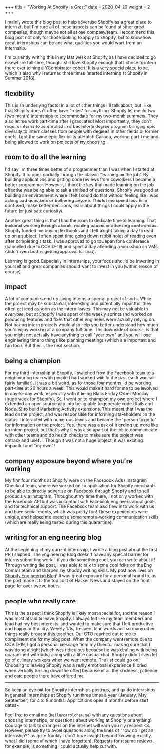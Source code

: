 +++
title = "Working At Shopify Is Great"
date = 2020-04-20
weight = 2
+++

I mainly wrote this blog post to help advertise Shopify as a great place to intern at, but I'm sure all of these aspects can be found at other great companies, though maybe not all at one company/team. I recommend this blog post not only for those looking to apply to Shopify, but to know how great internships can be and what qualities you would want from an internship. 

I'm currently writing this in my last week at Shopify as I have decided to go elsewhere full-time, though I still love Shopify enough that I chose to intern there over joining a YCombinator cohort! It is a very special place to be, which is also why I returned three times (started interning at Shopify in Summer 2018). 

## flexibility

This is an underlying factor in a lot of other things I'll talk about, but I like that Shopify doesn't often have "rules" for anything. Shopify let me do two (two month) internships to accommodate for my two-month summers. They also let me work part-time after I graduated! Most importantly, they don't require interns to be enrolled in a bachelor's degree program bringing epic diversity to intern classes from people with degrees in other fields or former chefs. I got the same epic flexibility at Hatch Canada, working part-time and being allowed to work on projects of my choosing.

## room to do all the learning

I'd say I'm three times better of a programmer than I was when I started at Shopify. It happen partially through the classic "learning on the job". By building applications and getting code reviews from coworkers I became a better programmer. However, I think the key that made learning on the job effective was being able to ask a shitload of questions. Shopify was good at building an environment where I felt I could do that without feeling like I was asking bad questions or bothering anyone. This let me spend less time confused, make better decisions, learn about things I could apply in the future (or just sate curiosity).

Another great thing is that I had the room to dedicate time to learning. That included working through a book, reading papers or attending conferences. Shopify funded me buying textbooks and I felt alright taking a day to read up on a subject. I often spent time going down rabbit holes of reading even after completing a task. I was approved to go to Japan for a conference (cancelled due to COVID-19) and spent a day attending a workshop on VMs (didn't even bother getting approval for that).

Learning is good. Especially in internships, your focus should be investing in yourself and great companies should want to invest in you (within reason of course).

## impact

A lot of companies end up giving interns a special project of sorts. While the project may be substantial, interesting and potentially impactful, they often get iced as soon as the intern leaves. This may not be valuable to _everyone_, but at Shopify I was apart of the weekly sprints and worked on producing features and fixes that other engineers were actually relying on. Not having intern projects would also help you better understand how much you'd enjoy working at a company full-time. The downside of course, is that you might not actually have anything to call "your own" and you will lose engineering time to things like planning meetings (which are important and fun too!). But then... the next section.

## being a champion

For my third internship at Shopify, I switched from the Facebook team to a neighbouring team with people I had worked with in the past (so it was still fairly familiar). It was a bit weird, as for those four months I'd be working part-time at 20 hours a week. This would make it hard for me to be involved in day-to-day work, especially with it being Black Friday Cyber Monday (huge week for Shopify). So, I went on to champion my own project where I extended an open source app into being able to generate code (Rails and NodeJS) to build Marketing Activity extensions. This meant that I was the lead on the project, and was responsible for informing stakeholders on the status. I interacted with numerous teams and became the "person to go to" for information on the project. Yes, there was a risk of it ending up more like an intern project, but that's why it was also apart of the job to communicate with other teams and do health checks to make sure the project was ontrack and useful. Though it was not a huge project, it was exciting, impactful and "my own"!

## company exposure beyond where you're working

My first four months at Shopify were on the Facebook Ads / Instagram Checkout team, where we worked on an application for Shopify merchants to be able to directly advertise on Facebook through Shopify and to sell products via Instagram. Throughout my time there, I not only worked with the Facebook API but was in contact with Facebook engineers about goals and for technical support. The Facebook team also flew in to work with us and have social events, which was pretty fun! These experiences were unique, and helped me exercise some remote-working communication skills (which are really being tested during this quarantine).

## writing for an engineering blog

At the beginning of my current internship, I wrote a blog post about the first PR I shipped. The Engineering Blog doesn't have any special barrier for interns submitting work - if you did something cool, you can write about it! Through writing the post, I was able to talk to some cool folks on the Eng Comms team and sharpen my shoddy writing skills. My post now lives on [Shopify Engineering Blog](https://engineering.shopify.com/blogs/engineering/optimizing-ruby-lazy-initialization-in-truffleruby-with-deoptimization)! It was great exposure for a personal brand to, as the post made it to the top post of Hacker News and stayed on the front page for over twelve hours.

## people who really care

This is the aspect I think Shopify is likely most special for, and the reason I was most afraid to leave Shopify. I always felt like my team members and lead had my best interests, and wanted to make sure that I felt productive and happy at Shopify. Weekly 1:1s, frequent kind words and so many other things really brought this together. Our CTO reached out to me to compliment me for my blog post. When the company went remote due to COVID-19, I got a personal message from my Director making sure that I was doing alright (which was ridiculous because he was dealing with being quarantined with kids) along with a little casual chat. Shopify didn't even let go of culinary workers when we went remote. The list could go on! Choosing to leaving Shopify was a really emotional experience (I cried when verbally turning down the offer) because of all the kindness, patience and care people there have offered me.

----

So keep an eye out for Shopify internships postings, and go do internships in general! Internships at Shopify run three times a year (January, May, September) for 4 to 8 months. Applications open 4 months before start dates~

Feel free to email me (`hello@carolchen.me`) with any questions about choosing internships, or questions about working at Shopify or anything! Courage to talk to strangers on the internet will earn you my respect <3. However, please try to avoid questions along the lines of "how do I get an internship?" as quite frankly I don't have insight beyond knowing exactly what I did (some of which I have forgotten). Requests for resume reviews, for example, is something I could actually help out with.
